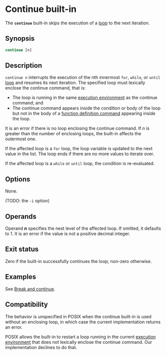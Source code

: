 # Continue built-in

The **`continue`** built-in skips the execution of a [loop] to the next iteration.

## Synopsis

```sh
continue [n]
```

## Description

`continue n` interrupts the execution of the *n*th innermost `for`, `while`, or `until` [loop] and resumes its next iteration.  The specified loop must lexically enclose the continue command, that is:

- The loop is running in the same [execution environment] as the continue command; and
- The continue command appears inside the condition or body of the loop but not in the body of a [function definition command](../language/functions.md#defining-functions) appearing inside the loop.

It is an error if there is no loop enclosing the continue command.
If *n* is greater than the number of enclosing loops, the built-in affects
the outermost one.

If the affected loop is a `for` loop, the loop variable is updated to the next value in the list. The loop ends if there are no more values to iterate over.

If the affected loop is a `while` or `until` loop, the condition is re-evaluated.

## Options

None.

(TODO: the `-i` option)

## Operands

Operand ***n*** specifies the nest level of the affected loop.
If omitted, it defaults to 1. It is an error if the value is not a positive
decimal integer.

## Exit status

Zero if the built-in successfully continues the loop; non-zero otherwise.

## Examples

See [Break and continue](../language/commands/loops.md#break-and-continue).

## Compatibility

The behavior is unspecified in POSIX when the continue built-in is used
without an enclosing loop, in which case the current implementation returns
an error.

POSIX allows the built-in to restart a loop running in the current [execution environment] that does not lexically enclose the continue command. Our implementation declines to do that.

[execution environment]: ../environment/index.html
[loop]: ../language/commands/loops.md
